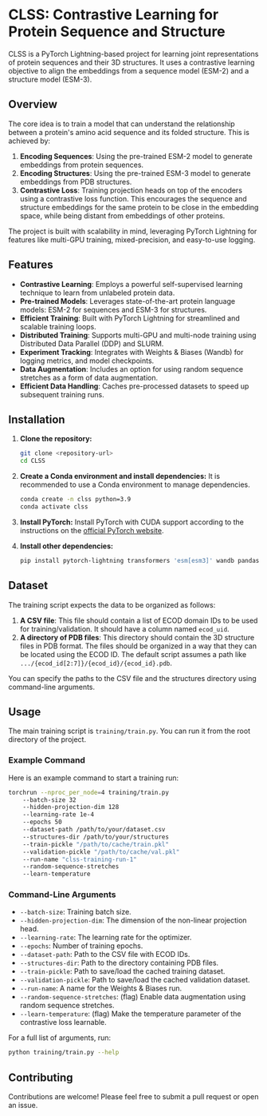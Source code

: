 # CLSS: Contrastive Learning for Protein Sequence and Structure

CLSS is a PyTorch Lightning-based project for learning joint representations of protein sequences and their 3D structures. It uses a contrastive learning objective to align the embeddings from a sequence model (ESM-2) and a structure model (ESM-3).

## Overview

The core idea is to train a model that can understand the relationship between a protein's amino acid sequence and its folded structure. This is achieved by:

1.  **Encoding Sequences**: Using the pre-trained ESM-2 model to generate embeddings from protein sequences.
2.  **Encoding Structures**: Using the pre-trained ESM-3 model to generate embeddings from PDB structures.
3.  **Contrastive Loss**: Training projection heads on top of the encoders using a contrastive loss function. This encourages the sequence and structure embeddings for the same protein to be close in the embedding space, while being distant from embeddings of other proteins.

The project is built with scalability in mind, leveraging PyTorch Lightning for features like multi-GPU training, mixed-precision, and easy-to-use logging.

## Features

-   **Contrastive Learning**: Employs a powerful self-supervised learning technique to learn from unlabeled protein data.
-   **Pre-trained Models**: Leverages state-of-the-art protein language models: ESM-2 for sequences and ESM-3 for structures.
-   **Efficient Training**: Built with PyTorch Lightning for streamlined and scalable training loops.
-   **Distributed Training**: Supports multi-GPU and multi-node training using Distributed Data Parallel (DDP) and SLURM.
-   **Experiment Tracking**: Integrates with Weights & Biases (Wandb) for logging metrics, and model checkpoints.
-   **Data Augmentation**: Includes an option for using random sequence stretches as a form of data augmentation.
-   **Efficient Data Handling**: Caches pre-processed datasets to speed up subsequent training runs.

## Installation

1.  **Clone the repository:**
    ```bash
    git clone <repository-url>
    cd CLSS
    ```

2.  **Create a Conda environment and install dependencies:**
    It is recommended to use a Conda environment to manage dependencies.

    ```bash
    conda create -n clss python=3.9
    conda activate clss
    ```

3.  **Install PyTorch:**
    Install PyTorch with CUDA support according to the instructions on the [official PyTorch website](https://pytorch.org/get-started/locally/).

4.  **Install other dependencies:**
    ```bash
    pip install pytorch-lightning transformers 'esm[esm3]' wandb pandas scikit-learn tqdm
    ```

## Dataset

The training script expects the data to be organized as follows:

1.  **A CSV file**: This file should contain a list of ECOD domain IDs to be used for training/validation. It should have a column named `ecod_uid`.
2.  **A directory of PDB files**: This directory should contain the 3D structure files in PDB format. The files should be organized in a way that they can be located using the ECOD ID. The default script assumes a path like `.../{ecod_id[2:7]}/{ecod_id}/{ecod_id}.pdb`.

You can specify the paths to the CSV file and the structures directory using command-line arguments.

## Usage

The main training script is `training/train.py`. You can run it from the root directory of the project.

### Example Command

Here is an example command to start a training run:

```bash
torchrun --nproc_per_node=4 training/train.py 
    --batch-size 32 
    --hidden-projection-dim 128 
    --learning-rate 1e-4 
    --epochs 50 
    --dataset-path /path/to/your/dataset.csv 
    --structures-dir /path/to/your/structures 
    --train-pickle "/path/to/cache/train.pkl" 
    --validation-pickle "/path/to/cache/val.pkl" 
    --run-name "clss-training-run-1" 
    --random-sequence-stretches 
    --learn-temperature
```

### Command-Line Arguments

-   `--batch-size`: Training batch size.
-   `--hidden-projection-dim`: The dimension of the non-linear projection head.
-   `--learning-rate`: The learning rate for the optimizer.
-   `--epochs`: Number of training epochs.
-   `--dataset-path`: Path to the CSV file with ECOD IDs.
-   `--structures-dir`: Path to the directory containing PDB files.
-   `--train-pickle`: Path to save/load the cached training dataset.
-   `--validation-pickle`: Path to save/load the cached validation dataset.
-   `--run-name`: A name for the Weights & Biases run.
-   `--random-sequence-stretches`: (flag) Enable data augmentation using random sequence stretches.
-   `--learn-temperature`: (flag) Make the temperature parameter of the contrastive loss learnable.

For a full list of arguments, run:
```bash
python training/train.py --help
```

## Contributing

Contributions are welcome! Please feel free to submit a pull request or open an issue.
